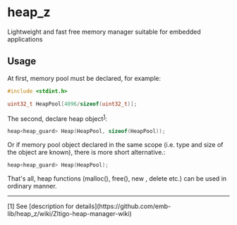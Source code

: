 # heap_z
Lightweight and fast free memory manager suitable for embedded applications

## Usage
At first, memory pool must be declared, for example:

```C
#include <stdint.h>

uint32_t HeapPool[4096/sizeof(uint32_t)];
```

The second, declare heap object<sup>[1](#footnote1)</sup>:

```C++
heap<heap_guard> Heap(HeapPool, sizeof(HeapPool));
```
Or if memory pool object declared in the same scope (i.e. type and size of the object are known), there is more short alternative.:
```C++
heap<heap_guard> Heap(HeapPool);
```

That's all, heap functions (malloc(), free(), new , delete etc.) can be used in ordinary manner.

<hr>
<a name="footnote1"></a>[1] See [description for details](https://github.com/emb-lib/heap_z/wiki/Zltigo-heap-manager-wiki)
